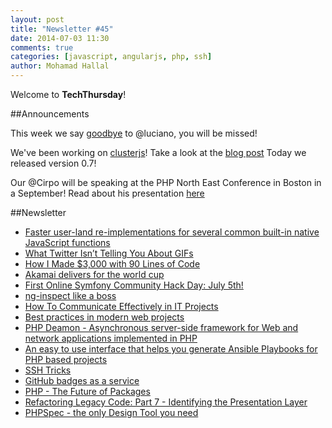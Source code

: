 ```yaml
---
layout: post
title: "Newsletter #45"
date: 2014-07-03 11:30
comments: true
categories: [javascript, angularjs, php, ssh]
author: Mohamad Hallal
---
```


Welcome to **TechThursday**!

##Announcements

This week we say [goodbye](http://tech.namshi.com/blog/2014/07/02/goodbye-lucianino/) to @luciano, you will be missed!

We've been working on [clusterjs](https://github.com/namshi/clusterjs)! Take a look at the [blog post](http://tech.namshi.com/blog/2014/06/27/clusterjs-clusterify-your-nodejs-applications-and-achieve-zero-downtime-deployments/) Today we released version 0.7!

Our @Cirpo will be speaking at the PHP North East Conference in Boston in a September! Read about his presentation [here](http://tech.namshi.com/blog/2014/06/29/the-namshees-invade-the-usa-dot-dot-dot-dot-dot-dot-with-php/)

##Newsletter

* [Faster user-land re-implementations for several common built-in native JavaScript functions](https://github.com/codemix/fast.js)
* [What Twitter Isn’t Telling You About GIFs](http://blog.embed.ly/post/89265229166/what-twitter-isnt-telling-you-about-gifs)
* [How I Made $3,000 with 90 Lines of Code](http://www.breefield.com/essays/affiliate)
* [Akamai delivers for the world cup](http://www.akamai.com/worldcup)
* [First Online Symfony Community Hack Day: July 5th!](http://symfony.com/blog/first-online-symfony-community-hack-day-july-5th)
* [ng-inspect like a boss](http://ng-inspector.org/)
* [How To Communicate Effectively in IT Projects](http://www.smashingmagazine.com/2014/06/27/communicating-effectively-in-projects/)
* [Best practices in modern web projects](http://blog.arvidandersson.se/2014/06/17/best-practices-in-modern-web-projects)
* [PHP Deamon - Asynchronous server-side framework for Web and network applications implemented in PHP](http://daemon.io/)
* [An easy to use interface that helps you generate Ansible Playbooks for PHP based projects](http://phansible.com/)
* [SSH Tricks](http://serversforhackers.com/editions/2014/07/01/ssh-tricks/)
* [GitHub badges as a service](http://shields.io/)
* [PHP - The Future of Packages](http://php-and-symfony.matthiasnoback.nl/2014/01/php-the-future-of-packages)
* [Refactoring Legacy Code: Part 7 - Identifying the Presentation Layer](http://code.tutsplus.com/tutorials/refactoring-legacy-code-part-7-identifying-the-presentation-layer--cms-21593)
* [PHPSpec - the only Design Tool you need](http://www.slideshare.net/cakper/2014-0407-php-spec-the-only-design-tool-you-need-4developers)